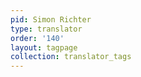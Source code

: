 ```yaml
---
pid: Simon Richter
type: translator
order: '140'
layout: tagpage
collection: translator_tags
---
```

